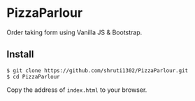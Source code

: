 # PizzaParlour
Order taking form using Vanilla JS &amp; Bootstrap.

## Install

    $ git clone https://github.com/shruti1302/PizzaParlour.git
    $ cd PizzaParlour

Copy the address of `index.html` to your browser.



